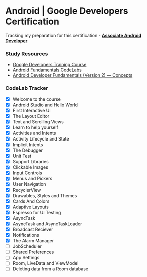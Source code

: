 # Android | Google Developers Certification
Tracking my preparation for this certification - **[Associate Android Developer](https://developers.google.com/certification/associate-android-developer)**

### Study Resources
* [Google Developers Training Course](https://developer.android.com/courses/fundamentals-training/overview-v2)
* [Android Fundamentals CodeLabs](https://codelabs.developers.google.com/android-training/)
* [Android Developer Fundamentals (Version 2) — Concepts](https://google-developer-training.github.io/android-developer-fundamentals-course-concepts-v2/index.html)

### CodeLab Tracker
- [x] Welcome to the course
- [x] Android Studio and Hello World
- [x] First Interactive UI
- [x] The Layout Editor
- [x] Text and Scrolling Views
- [x] Learn to help yourself
- [X] Activities and Intents
- [X] Activity Lifecycle and State
- [X] Implicit Intents
- [X] The Debugger
- [X] Unit Test
- [X] Support Libraries
- [X] Clickable Images
- [X] Input Controls
- [X] Menus and Pickers
- [X] User Navigation
- [X] RecyclerView
- [X] Drawables, Styles and Themes
- [X] Cards And Colors
- [X] Adaptive Layouts
- [X] Espresso for UI Testing
- [X] AsyncTask
- [X] AsyncTask and AsyncTaskLoader
- [X] Broadcast Reciever
- [X] Notifications
- [X] The Alarm Manager
- [ ] JobScheduler
- [ ] Shared Preferences
- [ ] App Settings
- [ ] Room, LiveData and ViewModel
- [ ] Deleting data from a Room database
